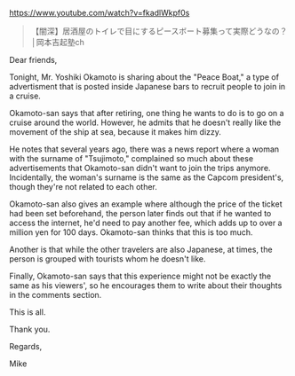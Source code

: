 https://www.youtube.com/watch?v=fkadlWkpf0s

> 【闇深】居酒屋のトイレで目にするピースボート募集って実際どうなの？│岡本吉起塾ch

Dear friends,

Tonight, Mr. Yoshiki Okamoto is sharing about the "Peace Boat," a type of advertisment that is posted inside Japanese bars to recruit people to join in a cruise.

Okamoto-san says that after retiring, one thing he wants to do is to go on a cruise around the world. However, he admits that he doesn't really like the movement of the ship at sea, because it makes him dizzy.

He notes that several years ago, there was a news report where a woman with the surname of "Tsujimoto," complained so much about these advertisements that Okamoto-san didn't want to join the trips anymore. Incidentally, the woman's surname is the same as the Capcom president's, though they're not related to each other. 

Okamoto-san also gives an example where although the price of the ticket had been set beforehand, the person later finds out that if he wanted to access the internet, he'd need to pay another fee, which adds up to over a million yen for 100 days. Okamoto-san thinks that this is too much.

Another is that while the other travelers are also Japanese, at times, the person is grouped with tourists whom he doesn't like.

Finally, Okamoto-san says that this experience might not be exactly the same as his viewers', so he encourages them to write about their thoughts in the comments section.

This is all.

Thank you.

Regards,

Mike
